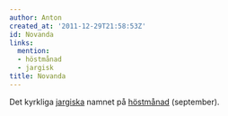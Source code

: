 ```yaml
---
author: Anton
created_at: '2011-12-29T21:58:53Z'
id: Novanda
links:
  mention:
  - höstmånad
  - jargisk
title: Novanda
---
```


Det kyrkliga [jargiska] namnet på [höstmånad] (september).

  [jargiska]: jargisk
  [höstmånad]: höstmånad

